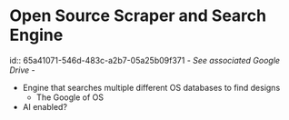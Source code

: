 # Open Source Scraper and Search Engine
id:: 65a41071-546d-483c-a2b7-05a25b09f371
	- *See associated Google Drive*
		-
- Engine that searches multiple different OS databases to find designs
	- The Google of OS
- AI enabled?